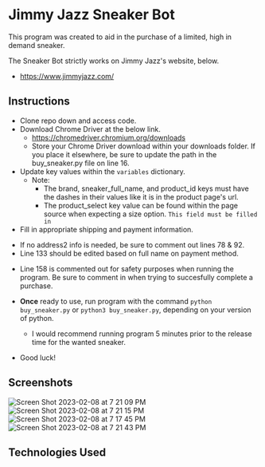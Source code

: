 # Jimmy Jazz Sneaker Bot
This program was created to aid in the purchase of a limited, high in demand sneaker. 

The Sneaker Bot strictly works on Jimmy Jazz's website, below.
* https://www.jimmyjazz.com/


## Instructions
* Clone repo down and access code.
* Download Chrome Driver at the below link.
    - https://chromedriver.chromium.org/downloads
    - Store your Chrome Driver download within your downloads folder. If you place it elsewhere, be sure to update the path in the buy_sneaker.py file on line 16.
* Update key values within the `variables` dictionary.
    - Note:
        - The brand, sneaker_full_name, and product_id keys must have the dashes in their values like it is in the product page's url. 
        - The product_select key value can be found within the page source when expecting a size option. `This field must be filled in`
* Fill in appropriate shipping and payment information.
 - If no address2 info is needed, be sure to comment out lines 78 & 92.
 - Line 133 should be edited based on full name on payment method.
* Line 158 is commented out for safety purposes when running the program. Be sure to comment in when trying to succesfully complete a purchase. 


* __Once__ ready to use, run program with the command `python buy_sneaker.py` or `python3 buy_sneaker.py`, depending on your version of python. 
    - I would recommend running program 5 minutes prior to the release time for the wanted sneaker.
* Good luck!

## Screenshots
![Screen Shot 2023-02-08 at 7 21 09 PM](https://user-images.githubusercontent.com/80484823/217682772-bce923fb-22bd-4058-b342-23a946d6d804.png)
![Screen Shot 2023-02-08 at 7 21 15 PM](https://user-images.githubusercontent.com/80484823/217682781-caed49d5-cb7f-46d4-b9e0-ead0724da5c6.png)
![Screen Shot 2023-02-08 at 7 17 45 PM](https://user-images.githubusercontent.com/80484823/217682793-1a06c3ea-e7d1-4dcd-b6da-6dd1c21ce940.png)
![Screen Shot 2023-02-08 at 7 21 43 PM](https://user-images.githubusercontent.com/80484823/217682830-30397b5f-bb1d-4ec0-b05b-b271b1ff91bf.png)

## Technologies Used
